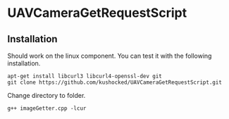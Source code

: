 # UAVCameraGetRequestScript
  ## Installation
  Should work on the linux component. You can test it with the following installation.
  ```
  apt-get install libcurl3 libcurl4-openssl-dev git
  git clone https://github.com/kushocked/UAVCameraGetRequestScript.git
  ```
  Change directory to folder.
  ```
  g++ imageGetter.cpp -lcur
  ```
